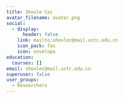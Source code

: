 ```yaml
---
title: Shoule Cai
avatar_filename: avatar.png
social:
  - display:
      header: false
    link: mailto:shoulec@mail.ustc.edu.cn
    icon_pack: fas
    icon: envelope
education:
  courses: []
email: shoulec@mail.ustc.edu.cn
superuser: false
user_groups:
  - Researchers
---
```

